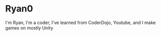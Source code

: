 # Ryan0
I'm Ryan, I'm a coder, I've learned from CoderDojo, Youtube, and I make games on mostly Unity
